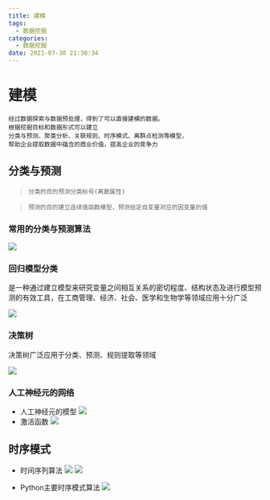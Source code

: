 ```yaml
---
title: 建模
tags:
  - 数据挖掘
categories:
  - 数据挖掘 
date: 2021-07-30 21:30:34
---
```


# 建模
```text
经过数据探索与数据预处理，得到了可以直接建模的数据。
根据挖掘目标和数据形式可以建立
分类与预测、聚类分析、关联规则、时序模式、离群点检测等模型，
帮助企业提取数据中蕴含的商业价值，提高企业的竞争力
```
## 分类与预测
>`分类的目的预测分类标号(离散属性)`

>`预测的目的建立连续值函数模型，预测给定自变量对应的因变量的值`

### 常用的分类与预测算法
![](https://cdn.jsdelivr.net/gh/jackerzz/jackerzz.github.io@ersion1.3/images/post/20210811221525.png)

### 回归模型分类
是一种通过建立模型来研究变量之间相互关系的密切程度、结构状态及进行模型预测的有效工具，在工商管理、经济、社会、医学和生物学等领域应用十分广泛

![](https://cdn.jsdelivr.net/gh/jackerzz/jackerzz.github.io@ersion1.3/images/post/20210811221939.png)

### 决策树
决策树广泛应用于分类、预测、规则提取等领域

![](https://cdn.jsdelivr.net/gh/jackerzz/jackerzz.github.io@ersion1.3/images/post/20210811223029.png)

### 人工神经元的网络

- 人工神经元的模型
![](https://cdn.jsdelivr.net/gh/jackerzz/jackerzz.github.io@ersion1.3/images/post/20210811224130.png)
- 激活函数
![](https://cdn.jsdelivr.net/gh/jackerzz/jackerzz.github.io@ersion1.3/images/post/20210811224238.png)

## 时序模式
- 时间序列算法
![](https://cdn.jsdelivr.net/gh/jackerzz/jackerzz.github.io@ersion1.3/images/post/20210811225410.png)
![](https://cdn.jsdelivr.net/gh/jackerzz/jackerzz.github.io@ersion1.3/images/post/20210811225436.png)

- Python主要时序模式算法
![](https://cdn.jsdelivr.net/gh/jackerzz/jackerzz.github.io@ersion1.3/images/post/20210811225603.png)
